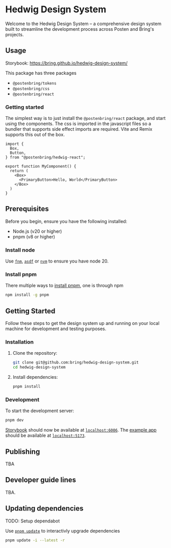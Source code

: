 # Hedwig Design System

Welcome to the Hedwig Design System – a comprehensive design system built to streamline the development process across Posten and Bring's projects.

## Usage

Storybook: https://bring.github.io/hedwig-design-system/

This package has three packages

- `@postenbring/tokens`
- `@postenbring/css`
- `@postenbring/react`

### Getting started

The simplest way is to just install the `@postenbring/react` package, and start using the components. The css is imported in the javascript files so a bundler that supports side effect imports are required. Vite and Remix supports this out of the box.

```tsx
import {
  Box,
  Button,
} from "@postenbring/hedwig-react";

export function MyComponent() {
  return (
    <Box>
      <PrimaryButton>Hello, World</PrimaryButton>
    </Box>
  )
}
```

## Prerequisites

Before you begin, ensure you have the following installed:

- Node.js (v20 or higher)
- pnpm (v8 or higher)

### Install node

Use [`fnm`](https://github.com/Schniz/fnm), [`asdf`](https://github.com/asdf-vm/asdf) or [`nvm`](https://github.com/nvm-sh/nvm) to ensure you have node 20.


### Install pnpm

There multiple ways to [install pnpm](https://pnpm.io/installation), one is through npm

```bash
npm install -g pnpm
```

## Getting Started

Follow these steps to get the design system up and running on your local machine for development and testing purposes.

### Installation

1. Clone the repository:
   ```bash
   git clone git@github.com:bring/hedwig-design-system.git
   cd hedwig-design-system
   ```
2. Install dependencies:
   ```bash
   pnpm install
   ```

### Development

To start the development server:

```bash
pnpm dev
```

[Storybook](https://storybook.js.org/) should now be available at [`localhost:6006`](http://localhost:6006). The [example app](apps/example/) should be available at [`localhost:5173`](http://localhost:5173).

## Publishing

TBA

## Developer guide lines

TBA.

## Updating dependencies

TODO: Setup dependabot

Use [`pnpm update`](https://pnpm.io/cli/update) to interactivly upgrade dependencies

```bash
pnpm update -i --latest -r
```
